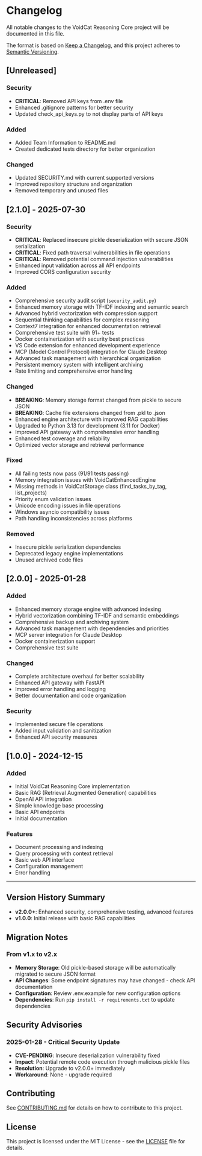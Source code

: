 # Changelog

All notable changes to the VoidCat Reasoning Core project will be documented in this file.

The format is based on [Keep a Changelog](https://keepachangelog.com/en/1.0.0/),
and this project adheres to [Semantic Versioning](https://semver.org/spec/v2.0.0.html).

## [Unreleased]

### Security
- **CRITICAL**: Removed API keys from .env file
- Enhanced .gitignore patterns for better security
- Updated check_api_keys.py to not display parts of API keys

### Added
- Added Team Information to README.md
- Created dedicated tests directory for better organization

### Changed
- Updated SECURITY.md with current supported versions
- Improved repository structure and organization
- Removed temporary and unused files

## [2.1.0] - 2025-07-30

### Security
- **CRITICAL**: Replaced insecure pickle deserialization with secure JSON serialization
- **CRITICAL**: Fixed path traversal vulnerabilities in file operations
- **CRITICAL**: Removed potential command injection vulnerabilities
- Enhanced input validation across all API endpoints
- Improved CORS configuration security

### Added
- Comprehensive security audit script (`security_audit.py`)
- Enhanced memory storage with TF-IDF indexing and semantic search
- Advanced hybrid vectorization with compression support
- Sequential thinking capabilities for complex reasoning
- Context7 integration for enhanced documentation retrieval
- Comprehensive test suite with 91+ tests
- Docker containerization with security best practices
- VS Code extension for enhanced development experience
- MCP (Model Control Protocol) integration for Claude Desktop
- Advanced task management with hierarchical organization
- Persistent memory system with intelligent archiving
- Rate limiting and comprehensive error handling

### Changed
- **BREAKING**: Memory storage format changed from pickle to secure JSON
- **BREAKING**: Cache file extensions changed from .pkl to .json
- Enhanced engine architecture with improved RAG capabilities
- Upgraded to Python 3.13 for development (3.11 for Docker)
- Improved API gateway with comprehensive error handling
- Enhanced test coverage and reliability
- Optimized vector storage and retrieval performance

### Fixed
- All failing tests now pass (91/91 tests passing)
- Memory integration issues with VoidCatEnhancedEngine
- Missing methods in VoidCatStorage class (find_tasks_by_tag, list_projects)
- Priority enum validation issues
- Unicode encoding issues in file operations
- Windows asyncio compatibility issues
- Path handling inconsistencies across platforms

### Removed
- Insecure pickle serialization dependencies
- Deprecated legacy engine implementations
- Unused archived code files

## [2.0.0] - 2025-01-28

### Added
- Enhanced memory storage engine with advanced indexing
- Hybrid vectorization combining TF-IDF and semantic embeddings
- Comprehensive backup and archiving system
- Advanced task management with dependencies and priorities
- MCP server integration for Claude Desktop
- Docker containerization support
- Comprehensive test suite

### Changed
- Complete architecture overhaul for better scalability
- Enhanced API gateway with FastAPI
- Improved error handling and logging
- Better documentation and code organization

### Security
- Implemented secure file operations
- Added input validation and sanitization
- Enhanced API security measures

## [1.0.0] - 2024-12-15

### Added
- Initial VoidCat Reasoning Core implementation
- Basic RAG (Retrieval Augmented Generation) capabilities
- OpenAI API integration
- Simple knowledge base processing
- Basic API endpoints
- Initial documentation

### Features
- Document processing and indexing
- Query processing with context retrieval
- Basic web API interface
- Configuration management
- Error handling

---

## Version History Summary

- **v2.0.0+**: Enhanced security, comprehensive testing, advanced features
- **v1.0.0**: Initial release with basic RAG capabilities

## Migration Notes

### From v1.x to v2.x
- **Memory Storage**: Old pickle-based storage will be automatically migrated to secure JSON format
- **API Changes**: Some endpoint signatures may have changed - check API documentation
- **Configuration**: Review .env.example for new configuration options
- **Dependencies**: Run `pip install -r requirements.txt` to update dependencies

## Security Advisories

### 2025-01-28 - Critical Security Update
- **CVE-PENDING**: Insecure deserialization vulnerability fixed
- **Impact**: Potential remote code execution through malicious pickle files
- **Resolution**: Upgrade to v2.0.0+ immediately
- **Workaround**: None - upgrade required

## Contributing

See [CONTRIBUTING.md](CONTRIBUTING.md) for details on how to contribute to this project.

## License

This project is licensed under the MIT License - see the [LICENSE](LICENSE) file for details.